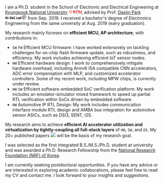 I am a Ph.D. student in the School of Electronic and Electrical Engineering at [Kyungpook National University](http://en.knu.ac.kr/) <img src='./images/knu.jpg' style='width: 3em;'>, advised by Prof. [Daejin Park](https://ai-soc.github.io/) <img src='./images/lab.jpg' style='width: 5em;'> from Sep. 2019. I received a bachelor's degree of Electronics Engineering from the same university at Aug. 2019 (ealry graduation). 

My research mainly foceses on **efficient MCU, AP architecture**, with contributions in:

- ``SW`` ``FW`` Efficient MCU firmware: I have worked extensively on tackling challenges for on-chip flash firmware update, such as robustness, and efficiency. My work includes achieving efficient IoT sensor nodes.
- `HW` Efficient hardware design: I work to comprehensively mitigate hardware overhead, including Armv6 ISA compatible CNN accelerators, ADC error compensation with MLP, and customized accelerator controllers. Some of my recent work, including MPW chips, is currently under review.
- `HW` `SW` Efficient software-embedded SoC verification platform: My work includes an emulator-simulator mixed framework to speed up partial RTL verification within SoCs driven by embedded software.
- `HW` Automotive IP RTL Design: My work includes communication interface module RTL design and AMBA bus integration for automotive sensor ASICs, such as DSI3, SENT, I2S.

My research aims to achieve **efficient AI accelerator utilization and virtualization by tightly-coupling all full-stack layers** of `HW`, `SW`, and `OS`. My 20+ published papers <a href='https://scholar.google.com/citations?user=3Wz73U4AAAAJ'><img src="https://img.shields.io/endpoint?logo=Google%20Scholar&url=https%3A%2F%2Fcdn.jsdelivr.net%2Fgh%2Fkjisu96%2Fkjisu96.github.io@google-scholar-stats%2Fgs_data_shieldsio.json&labelColor=f6f6f6&color=9cf&style=flat&label=citations"></a> will be the basis of my research goal.

I was selected as the first integrated B.S./M.S./Ph.D. student at university and was awarded a Ph.D. Research Fellowship from the [National Research Foundation (NRF) of Korea](https://www.nrf.re.kr/eng/index).

I am currently seeking postdoctoral opportunities. If you have any advice or are interested in exploring academic collaborations, please feel free to read my CV and contact me. I look forward to your insights and suggestions.
